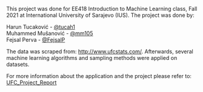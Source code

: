 This project was done for EE418 Introduction to Machine Learning class, Fall 2021 at International University of Sarajevo (IUS). The project was done by:

Harun Tucaković - [@tucah1](https://github.com/tucah1)\
Muhammed Mušanović - [@mm105](https://github.com/mm105)\
Fejsal Perva - [@FejsalP](https://github.com/FejsalP)

The data was scraped from: http://www.ufcstats.com/. Afterwards, several machine learning algorithms and sampling methods were applied on datasets.

For more information about the application and the project please refer to: [UFC_Project_Report](https://github.com/FejsalP/ufcstats_ml/blob/master/EE418%20Project%20Report.pdf)

